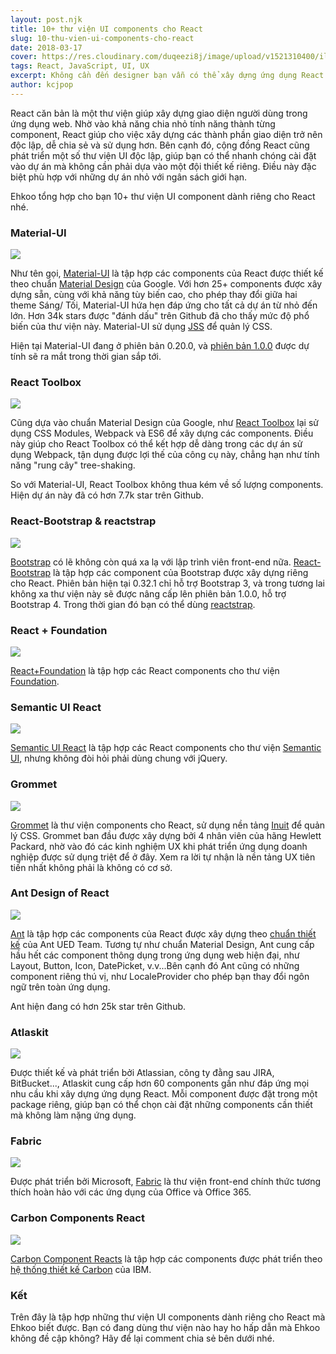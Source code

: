 ```yaml
---
layout: post.njk
title: 10+ thư viện UI components cho React
slug: 10-thu-vien-ui-components-cho-react
date: 2018-03-17
cover: https://res.cloudinary.com/duqeezi8j/image/upload/v1521310400/illustrator_z3o4m0.png
tags: React, JavaScript, UI, UX
excerpt: Không cần đến designer bạn vẫn có thể xây dựng ứng dụng React với giao diện chuyên nghiệp, UX hợp lý. Bằng cách nào ư? Nhờ vào sử dụng các thư viện UI mà Ehkoo giới thiệu ngay đây.
author: kcjpop
---
```

React căn bản là một thư viện giúp xây dựng giao diện người dùng trong ứng dụng web. Nhờ vào khả năng chia nhỏ tính năng thành từng component, React giúp cho việc xây dựng các thành phần giao diện trở nên độc lập, dễ chia sẻ và sử dụng hơn. Bên cạnh đó, cộng đồng React cũng phát triển một số thư viện UI độc lập, giúp bạn có thể nhanh chóng cài đặt vào dự án mà không cần phải dựa vào một đội thiết kế riêng. Điều này đặc biệt phù hợp với những dự án nhỏ với ngân sách giới hạn.

Ehkoo tổng hợp cho bạn 10+ thư viện UI component dành riêng cho React nhé.

### Material-UI

![](https://res.cloudinary.com/duqeezi8j/image/upload/v1521301741/rk7vltwagn3weelgn5kb.png)

Như tên gọi, [Material-UI](http://www.material-ui.com/#/) là tập hợp các components của React được thiết kế theo chuẩn [Material Design](https://www.google.com/design/spec/material-design/introduction.html) của Google. Với hơn 25+ components được xây dựng sẵn, cùng với khả năng tùy biến cao, cho phép thay đổi giữa hai theme Sáng/ Tối, Material-UI hứa hẹn đáp ứng cho tất cả dự án từ nhỏ đến lớn. Hơn 34k stars được "đánh dấu" trên Github đã cho thấy mức độ phổ biến của thư viện này. Material-UI sử dụng [JSS](http://cssinjs.org/) để quản lý CSS.

Hiện tại Material-UI đang ở phiên bản 0.20.0, và [phiên bản 1.0.0](https://material-ui-next.com/) được dự tính sẽ ra mắt trong thời gian sắp tới.

### React Toolbox

![](https://res.cloudinary.com/duqeezi8j/image/upload/v1521302273/mcddfulbhknwx1efjsuo.png)

Cũng dựa vào chuẩn Material Design của Google, như [React Toolbox](http://react-toolbox.io/#/) lại sử dụng CSS Modules, Webpack và ES6 để xây dựng các components. Điều này giúp cho React Toolbox có thể kết hợp dễ dàng trong các dự án sử dụng Webpack, tận dụng được lợi thế của công cụ này, chẳng hạn như tính năng "rung cây" tree-shaking.

So với Material-UI, React Toolbox không thua kém về số lượng components. Hiện dự án này đã có hơn 7.7k star trên Github.

### React-Bootstrap & reactstrap

![](https://res.cloudinary.com/duqeezi8j/image/upload/v1521302550/pdsvgmqok9hiogrqjpvv.png)

[Bootstrap](http://getbootstrap.com/) có lẽ không còn quá xa lạ với lập trình viên front-end nữa. [React-Bootstrap](https://react-bootstrap.github.io/) là tập hợp các component của Bootstrap được xây dựng riêng cho React. Phiên bản hiện tại 0.32.1 chỉ hỗ trợ Bootstrap 3, và trong tương lai không xa thư viện này sẽ được nâng cấp lên phiên bản 1.0.0, hỗ trợ Bootstrap 4. Trong thời gian đó bạn có thể dùng [reactstrap](https://reactstrap.github.io/).

### React + Foundation

![](https://res.cloudinary.com/duqeezi8j/image/upload/c_scale,w_950/v1521309183/undefined_k1dvx7.jpg)

[React+Foundation](https://react.foundation/) là tập hợp các React components cho thư viện [Foundation](https://foundation.zurb.com/).

### Semantic UI React

![](https://res.cloudinary.com/duqeezi8j/image/upload/v1521309367/undefined_xgbgat.png)

[Semantic UI React](https://react.semantic-ui.com/introduction) là tập hợp các React components  cho thư viện [Semantic UI](https://semantic-ui.com/), nhưng không đòi hỏi phải dùng chung với jQuery.


### Grommet

![](https://res.cloudinary.com/duqeezi8j/image/upload/v1521303541/undefined_h1vcph.png)

[Grommet](http://grommet.io/) là thư viện components cho React, sử dụng nền tảng [Inuit](https://github.com/inuitcss/inuitcss) để quản lý CSS. Grommet ban đầu được xây dựng bởi 4 nhân viên của hãng Hewlett Packard, nhờ vào đó các kinh nghiệm UX khi phát triển ứng dụng doanh nghiệp được sử dụng triệt để ở đây. Xem ra lời tự nhận là nền tảng UX tiên tiến nhất không phải là không có cơ sở.

### Ant Design of React

![](https://res.cloudinary.com/duqeezi8j/image/upload/v1521304531/amk6hu7xjbsmpqqd8wsk.png)

[Ant](https://ant.design/docs/react/introduce) là tập hợp các components của React được xây dựng theo [chuẩn thiết kế](https://ant.design/docs/spec/introduce) của Ant UED Team. Tương tự như chuẩn Material Design, Ant cung cấp hầu hết các component thông dụng trong ứng dụng web hiện đại, như Layout, Button, Icon, DatePicket, v.v...Bên cạnh đó Ant cũng có những component riêng thú vị, như LocaleProvider cho phép bạn thay đổi ngôn ngữ trên toàn ứng dụng.

Ant hiện đang có hơn 25k star trên Github.

### Atlaskit

![](https://res.cloudinary.com/duqeezi8j/image/upload/v1521306305/undefined_tc9tyk.png)

Được thiết kế và phát triển bởi Atlassian, công ty đằng sau JIRA, BitBucket..., Atlaskit cung cấp hơn 60 components gần như đáp ứng mọi nhu cầu khi xây dựng ứng dụng React. Mỗi component được đặt trong một package riêng, giúp bạn có thể chọn cài đặt những components cần thiết mà không làm nặng ứng dụng.

### Fabric

![](https://res.cloudinary.com/duqeezi8j/image/upload/v1521306487/undefined_xgizqa.png)

Được phát triển bởi Microsoft, [Fabric](https://developer.microsoft.com/en-us/fabric) là thư viện front-end chính thức tương thích hoàn hảo với các ứng dụng của Office và Office 365.

### Carbon Components React

![](https://res.cloudinary.com/duqeezi8j/image/upload/v1521309579/undefined_z4bulo.png)

[Carbon Component Reacts](https://github.com/carbon-design-system/carbon-components-react) là tập hợp các components được phát triển theo [hệ thống thiết kế Carbon](https://developer.ibm.com/code/open/projects/carbon-design-system/) của IBM.

### Kết

Trên đây là tập hợp những thư viện UI components dành riêng cho React mà Ehkoo biết được. Bạn có đang dùng thư viện nào hay ho hấp dẫn mà Ehkoo không đề cập không? Hãy để lại comment chia sẻ bên dưới nhé.
